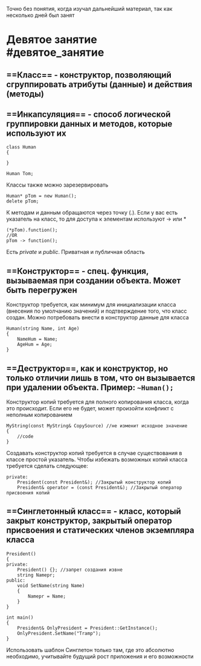 Точно без понятия, когда изучал дальнейший материал, так как несколько дней был занят

# Девятое занятие #девятое_занятие

## ==Класс== - конструктор, позволяющий сгруппировать атрибуты (данные) и действия (методы) 

## ==Инкапсуляция== - способ логической группировки данных и методов, которые используют их

```
class Human
{
	
}

Human Tom;
```

Классы также можно зарезервировать
```
Human* pTom = new Human();
delete pTom;
```

К методам и данным обращаются через точку (.). Если у вас есть указатель на класс, то для доступа к элементам используют -> или *
```
(*pTom).function();
//OR
pTom -> function();
```

Есть _private_ и _public_. Приватная и публичная область

## ==Конструктор== - спец. функция, вызываемая при создании объекта. Может быть перегружен

Конструктор требуется, как минимум для инициализации класса (внесения по умолчанию значений) и подтверждение того, что класс создан. Можно потребовать внести в конструктор данные для класса
```
Human(string Name, int Age)
{
	NameHum = Name;
	AgeHum = Age;
}
```

## ==Деструктор==, как и конструктор, но только отличии лишь в том, что он вызывается при удалении объекта. Пример: `~Human();`

Конструктор копий требуется для полного копирования класса, когда это происходит. Если его не будет, может произойти конфликт с неполным копированием
```
MyString(const MyString& CopySource) //не изменит исходное значение
{
	//code
}
```

Создавать конструктор копий требуется в случае существования в классе простой указатель. Чтобы избежать возможных копий класса требуется сделать следующее:
```
private:
	President(const President&); //Закрытый конструктор копий
	President& operator = (const President&); //Закрытый оператор присвоения копий
```

## ==Синглетонный класс== - класс, который закрыт конструктор, закрытый оператор присвоения и статических членов экземпляра класса
```
President()
{
private:
	President() {}; //запрет создания извне
	string Namepr;
public:
	void SetName(string Name)
	{
		Namepr = Name;
	}
}

int main()
{
	President& OnlyPresident = President::GetInstance();
	OnlyPresident.SetName("Tramp");
}
```

Использовать шаблон Синглетон только там, где это абсолютно необходимо, учитывайте будущий рост приложения и его возможности